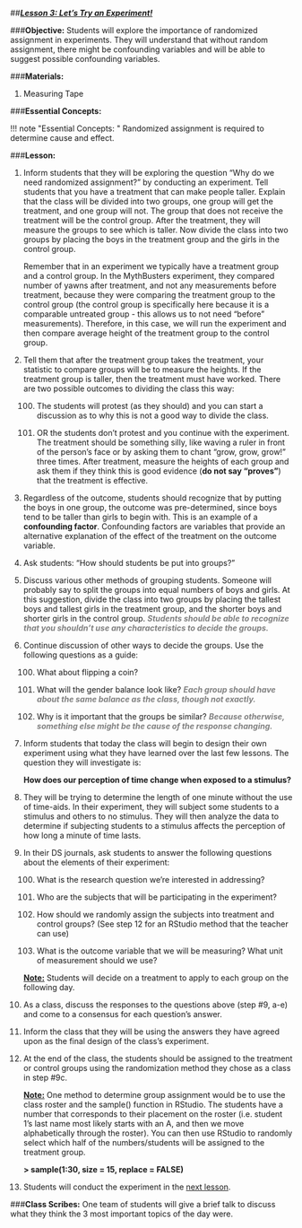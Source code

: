 ##***<u>Lesson 3: Let’s Try an Experiment!</u>***

###**Objective:**
Students will explore the importance of randomized assignment in experiments. They will understand that
without random assignment, there might be confounding variables and will be able to suggest possible
confounding variables.

###**Materials:**
1. Measuring Tape

###**Essential Concepts:**

!!! note "Essential Concepts: "
    Randomized assignment is required to determine cause and effect.

###**Lesson:**
1. Inform students that they will be exploring the question “Why do we need randomized
assignment?” by conducting an experiment. Tell students that you have a treatment that can
make people taller. Explain that the class will be divided into two groups, one group will get the
treatment, and one group will not. The group that does not receive the treatment will be the
control group. After the treatment, they will measure the groups to see which is taller. Now divide
the class into two groups by placing the boys in the treatment group and the girls in the control
group.

    Remember that in an experiment we typically have a treatment group and a control group. In
    the MythBusters experiment, they compared number of yawns after treatment, and not any
    measurements before treatment, because they were comparing the treatment group to the
    control group (the control group is specifically here because it is a comparable untreated
    group - this allows us to not need “before” measurements). Therefore, in this case, we will run
    the experiment and then compare average height of the treatment group to the control group.

2. Tell them that after the treatment group takes the treatment, your statistic to compare groups will
be to measure the heights. If the treatment group is taller, then the treatment must have worked.
There are two possible outcomes to dividing the class this way:

    100. The students will protest (as they should) and you can start a discussion as to why this is
    not a good way to divide the class.

    100. OR the students don’t protest and you continue with the experiment. The treatment
    should be something silly, like waving a ruler in front of the person’s face or by asking
    them to chant “grow, grow, grow!” three times. After treatment, measure the heights of
    each group and ask them if they think this is good evidence (**do not say “proves”**) that
    the treatment is effective.

3. Regardless of the outcome, students should recognize that by putting the boys in one group, the
outcome was pre-determined, since boys tend to be taller than girls to begin with. This is an
example of a **confounding factor**. Confounding factors are variables that provide an alternative
explanation of the effect of the treatment on the outcome variable.

4. Ask students: “How should students be put into groups?”

5. Discuss various other methods of grouping students. Someone will probably say to split the
groups into equal numbers of boys and girls. At this suggestion, divide the class into two groups
by placing the tallest boys and tallest girls in the treatment group, and the shorter boys and
shorter girls in the control group. <span style="color:grey">***Students should be able to recognize that you shouldn’t
use any characteristics to decide the groups.***</span>

6. Continue discussion of other ways to decide the groups. Use the following questions as a guide:

    100. What about flipping a coin?

    100. What will the gender balance look like? <span style="color:grey">***Each group should have about the same
    balance as the class, though not exactly.***</span>

    100. Why is it important that the groups be similar? <span style="color:grey">***Because otherwise, something else
    might be the cause of the response changing.***</span>

7. Inform students that today the class will begin to design their own experiment using what they
have learned over the last few lessons. The question they will investigate is:

    **How does our perception of time change when exposed to a stimulus?**

8. They will be trying to determine the length of one minute without the use of time-aids. In their
experiment, they will subject some students to a stimulus and others to no stimulus. They will
then analyze the data to determine if subjecting students to a stimulus affects the perception of
how long a minute of time lasts.

9. In their DS journals, ask students to answer the following questions about the elements of their
experiment:

    100. What is the research question we’re interested in addressing?

    100. Who are the subjects that will be participating in the experiment?

    100. How should we randomly assign the subjects into treatment and control groups? (See
    step 12 for an RStudio method that the teacher can use)

    100. What is the outcome variable that we will be measuring? What unit of measurement
    should we use?

    **<u>Note:</u>** Students will decide on a treatment to apply to each group on the following day.

10. As a class, discuss the responses to the questions above (step #9, a-e) and come to a
consensus for each question’s answer.

11. Inform the class that they will be using the answers they have agreed upon as the final design of
the class’s experiment.

12. At the end of the class, the students should be assigned to the treatment or control groups using
the randomization method they chose as a class in step #9c.

    **<u>Note:</u>** One method to determine group assignment would be to use the class roster and the
    sample() function in RStudio. The students have a number that corresponds to their placement on
    the roster (i.e. student 1’s last name most likely starts with an A, and then we move alphabetically
    through the roster). You can then use RStudio to randomly select which half of the
    numbers/students will be assigned to the treatment group.

    **> sample(1:30, size = 15, replace = FALSE)**

13. Students will conduct the experiment in the [next lesson](lesson4.md).

###**Class Scribes:**
One team of students will give a brief talk to discuss what they think the 3 most important topics of the
day were.